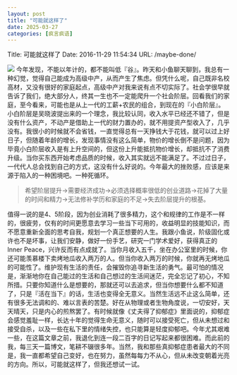 ```yaml
---
layout: post
title: "可能就这样了"
date: 2025-03-27
categories: [疯言疯语]
---
```


Title: 可能就这样了
Date: 2016-11-29 11:54:34
URL: /maybe-done/

![](http://img.weimao.me/2019-05-21-033414.jpg)
今年发现，不能以年计的，都不能叫低『谷』。昨天和小鱼聊天聊到，我总有一种幻觉，觉得自己能成为高级中产，从而产生了焦虑。但凭什么呢，自己既非名校高材，又没有很好的家庭起点，高级中产对我来说有点不切实际了。社会学很早就告诉了我们，绝大部分人，终其一生也不一定能爬升一个社会阶层。回看我们的家庭，至今看来，可能也是从上一代的工薪+农民的组合，到现在的『小白阶层』。小白阶层是吴晓波提出来的一个理念，我比较认同，收入水平已经还不错了，但是没有什么资产，不动产是借助上一代的财力置办的，就不用提资产型收入了，几乎没有。我很小的时候就不会省钱，一直觉得总有一天挣钱大于花钱，就可以过上好日子，但随着年龄的增长，发现事情没有这么简单，物价的增长倒不是问题，因为毕竟小白阶层收入是有上升空间的，但这份上升能抵抗物价增长，却抵抗不了消费升级。当你买东西开始考虑品质的时候，收入其实就远不能满足了。不过过日子，一代代人总会找到自己的方式，这没有什么好说的。今年最大的挫败感，应该是来源于陷入的一种困境吧。一种死循环。

> 希望阶层提升→需要经济成功→必须选择概率很低的创业道路→花掉了大量的时间和精力→无法修补学历和家庭的不足→失去阶层提升的根基。

值得一说的是4、5阶段，因为创业消耗了很多精力，这个和规律的工作是不一样的，很疲劳，仅有的时间更愿意去学习一些当下可用的，收益明显的技能知识，而不愿意重新全面的思考自我，规划一个真正想要的人生。我跟小鱼说，阶级固化或许也不是坏事，让我们安静，做好一份手艺，研究一门学术爱好，获得真正的Inner Peace，兴许反而有点成就了。当你月收入五千，坐在办公室里的时候，你还可能羡慕楼下卖烤地瓜收入两万的人。但当你收入两万的时候，你就再无烤地瓜的可能性了。维护现有生活的责任，会摧毁你追寻新生活的勇气。最可怕的情况是，渐渐地你在自己能过的生活和自己想过的生活间迷茫，完全忘记了初心，不知所措。只要你知道什么是想要的，那就还可以去追求，但当你想要什么都不知道了，只是『活在当下』的话，生活也变得全无意义。当然生活远不止这么简单，还有很多无法调和的、难以言表的苦楚。好在从物理或者生物角度说，一切安好，天天晴天，只是内心的煎熬罢了。有时候就像《丈夫得了抑郁症》里面说的，抑郁症会感觉羞耻一样，长达十年的觉得生命无意义，随时可以接受死亡，但从未想过和接受自杀，以及一些在私下里的情绪失控，也只能算是轻度抑郁吧。今年尤其艰难一些，在这篇文章之前，我退化到连一段二百字的日记写起来都很困难。而此前的我，每三天一篇博文，笔耕不辍很多年。当然，我和那些真抑郁症患者最大的不同是，我一直都希望自己变好，也在努力，虽然每每力不从心，但从未改变朝着光亮的方向。所以，可能就这样了，但我还想试一试。